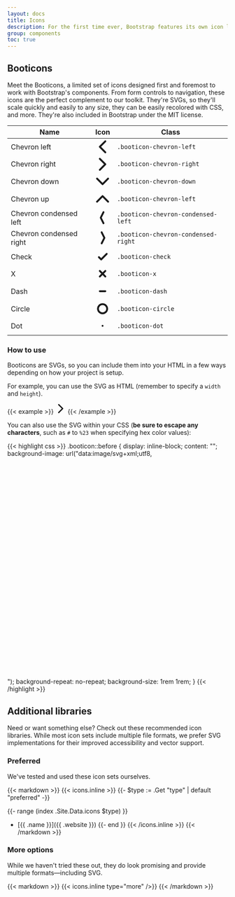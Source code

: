 ```yaml
---
layout: docs
title: Icons
description: For the first time ever, Bootstrap features its own icon library, custom designed and built for our components and documentation.
group: components
toc: true
---
```


## Booticons

Meet the Booticons, a limited set of icons designed first and foremost to work with Bootstrap's components. From form controls to navigation, these icons are the perfect complement to our toolkit. They're SVGs, so they'll scale quickly and easily to any size, they can be easily recolored with CSS, and more. They're also included in Bootstrap under the MIT license.

<table class="table bd-booticons-table">
  <thead class="text-left">
    <tr>
      <th>Name</th>
      <th>Icon</th>
      <th>Class</th>
    </tr>
  </thead>
  <tbody>
    <tr>
      <td>Chevron left</td>
      <td>
        <svg class="booticon booticon-chevron-left" viewBox="0 0 16 16" xmlns="http://www.w3.org/2000/svg"><path fill="none" stroke="currentColor" stroke-linecap="round" stroke-linejoin="round" stroke-width="2" d="M11 2L5 8l6 6"/></svg>
      </td>
      <td>
        <code>.booticon-chevron-left</code>
      </td>
    </tr>
    <tr>
      <td>Chevron right</td>
      <td>
        <svg class="booticon booticon-chevron-right" viewBox="0 0 16 16" xmlns="http://www.w3.org/2000/svg"><path fill="none" stroke="currentColor" stroke-linecap="round" stroke-linejoin="round" stroke-width="2" d="M5 14l6-6-6-6"/></svg>
      </td>
      <td>
        <code>.booticon-chevron-right</code>
      </td>
    </tr>
    <tr>
      <td>Chevron down</td>
      <td>
        <svg class="booticon booticon-chevron-down" viewBox="0 0 16 16" xmlns="http://www.w3.org/2000/svg"><path fill="none" stroke="currentColor" stroke-linecap="round" stroke-linejoin="round" stroke-width="2" d="M2 5l6 6 6-6"/></svg>
      </td>
      <td>
        <code>.booticon-chevron-down</code>
      </td>
    </tr>
    <tr>
      <td>Chevron up</td>
      <td>
        <svg class="booticon booticon-chevron-up" viewBox="0 0 16 16" xmlns="http://www.w3.org/2000/svg"><path fill="none" stroke="currentColor" stroke-linecap="round" stroke-linejoin="round" stroke-width="2" d="M2 11l6-6 6 6"/></svg>
      </td>
      <td>
        <code>.booticon-chevron-left</code>
      </td>
    </tr>
    <tr>
      <td>Chevron condensed left</td>
      <td>
        <svg class="booticon booticon-chevron-condensed-left" viewBox="0 0 16 16" xmlns="http://www.w3.org/2000/svg"><path fill="none" stroke="currentColor" stroke-linecap="round" stroke-linejoin="round" stroke-width="2" d="M9 2L6 8l3 6"/></svg>
      </td>
      <td>
        <code>.booticon-chevron-condensed-left</code>
      </td>
    </tr>
    <tr>
      <td>Chevron condensed right</td>
      <td>
        <svg class="booticon booticon-chevron-condensed-right" viewBox="0 0 16 16" xmlns="http://www.w3.org/2000/svg"><path fill="none" stroke="currentColor" stroke-linecap="round" stroke-linejoin="round" stroke-width="2" d="M7 14l3-6-3-6"/></svg>
      </td>
      <td>
        <code>.booticon-chevron-condensed-right</code>
      </td>
    </tr>
    <tr>
      <td>Check</td>
      <td>
        <svg class="booticon booticon-check" viewBox="0 0 16 16" xmlns="http://www.w3.org/2000/svg"><path fill="none" stroke="currentColor" stroke-linecap="round" stroke-linejoin="round" stroke-width="2" d="M4 8.5L6.5 11l6-6"/></svg>
      </td>
      <td>
        <code>.booticon-check</code>
      </td>
    </tr>
    <tr>
      <td>X</td>
      <td>
        <svg class="booticon booticon-x" viewBox="0 0 16 16" xmlns="http://www.w3.org/2000/svg"><path fill="none" stroke="currentColor" stroke-linecap="round" stroke-linejoin="round" stroke-width="2" d="M8 8l-3 3 3-3 3 3-3-3zm0 0l3-3-3 3-3-3 3 3z"/></svg>
      </td>
      <td>
        <code>.booticon-x</code>
      </td>
    </tr>
    <tr>
      <td>Dash</td>
      <td>
        <svg class="booticon booticon-dash" viewBox="0 0 16 16" xmlns="http://www.w3.org/2000/svg"><path fill="none" stroke="currentColor" stroke-linecap="round" stroke-linejoin="round" stroke-width="2" d="M5 8h6"/></svg>
      </td>
      <td>
        <code>.booticon-dash</code>
      </td>
    </tr>
    <tr>
      <td>Circle</td>
      <td>
        <svg class="booticon booticon-circle" viewBox="0 0 16 16" xmlns="http://www.w3.org/2000/svg"><path fill="currentColor" d="M8 14A6 6 0 1 0 8 2a6 6 0 0 0 0 12zm0-2a4 4 0 1 1 0-8 4 4 0 0 1 0 8z"/></svg>
      </td>
      <td>
        <code>.booticon-circle</code>
      </td>
    </tr>
    <tr>
      <td>Dot</td>
      <td>
        <svg class="booticon booticon-dot" viewBox="0 0 16 16" xmlns="http://www.w3.org/2000/svg"><path fill="none" stroke="currentColor" stroke-linecap="round" stroke-linejoin="round" stroke-width="2" d="M8 8v.082"/></svg>
      </td>
      <td>
        <code>.booticon-dot</code>
      </td>
    </tr>
  </tbody>
</table>

### How to use

Booticons are SVGs, so you can include them into your HTML in a few ways depending on how your project is setup.

For example, you can use the SVG as HTML (remember to specify a `width` and `height`).

{{< example >}}
<svg class="booticon booticon-chevron-right" width="24" height="24" viewBox="0 0 16 16" xmlns="http://www.w3.org/2000/svg"><path fill="none" stroke="currentColor" stroke-linecap="round" stroke-linejoin="round" stroke-width="2" d="M5 14l6-6-6-6"/></svg>
{{< /example >}}

You can also use the SVG within your CSS (**be sure to escape any characters**, such as `#` to `%23` when specifying hex color values):

{{< highlight css >}}
.booticon::before {
  display: inline-block;
  content: "";
  background-image: url("data:image/svg+xml;utf8,<svg xmlns='http://www.w3.org/2000/svg' viewBox='0 0 16 16'><path fill='none' stroke='%23333' stroke-linecap='round' stroke-linejoin='round' stroke-width='2' d='M5 14l6-6-6-6'/></svg>");
  background-repeat: no-repeat;
  background-size: 1rem 1rem;
}
{{< /highlight >}}

## Additional libraries

Need or want something else? Check out these recommended icon libraries. While most icon sets include multiple file formats, we prefer SVG implementations for their improved accessibility and vector support.

### Preferred

We've tested and used these icon sets ourselves.

{{< markdown >}}
{{< icons.inline >}}
{{- $type := .Get "type" | default "preferred" -}}

{{- range (index .Site.Data.icons $type) }}
- [{{ .name }}]({{ .website }})
{{- end }}
{{< /icons.inline >}}
{{< /markdown >}}

### More options

While we haven't tried these out, they do look promising and provide multiple formats—including SVG.

{{< markdown >}}
{{< icons.inline type="more" />}}
{{< /markdown >}}
